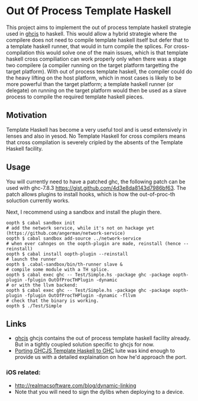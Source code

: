 # Out Of Process Template Haskell

This project aims to implement the out of process template haskell strategie used in
[ghcjs](https://github.com/ghcjs/ghcjs) to haskell.  This would allow a hybrid strategie
where the compilere does not need to compile template haskell itself but defer that
to a template haskell runner, that would in turn compile the splices.  For cross-compilation
this would solve one of the main issues, which is that template haskell cross compiliation
can work properly only when there was a stage two compilere (a compiler running on the
target platform targetting the target platform).  With out of process template haskell, the
compiler could do the heavy lifting on the host platform, which in most cases is likely to
be more powerful than the target platform; a template haskell runner (or delegate) on running
on the target platform would then be used as a slave process to compile the required
template haskell pieces.

## Motivation

Template Haskell has become a very useful tool and is uesd extensively in lenses and also
in yesod.  No Template Haskell for cross compilers means that cross compilation is severely
cripled by the absents of the Template Haskell facility.

## Usage

You will currently need to have a patched ghc, the following patch can be used with ghc-7.8.3
<https://gist.github.com/4d3e8da8143d7986bf63>. The patch allows plugins to install hooks, which
is how the out-of-proc-th soluction currently works.

Next, I recommend using a sandbox and install the plugin there.

```{sh}
oopth $ cabal sandbox init
# add the network service, while it's not on hackage yet (https://github.com/angerman/network-service)
oopth $ cabal sandbox add-source ../network-service
# when ever cahnges on the oopth-plugin are made, reinstall (hence --reinstall)
oopth $ cabal install oopth-plugin --reinstall
# launch the runner
oopth $ .cabal-sandbox/bin/th-runner slave &
# compile some module with a TH splice.
oopth $ cabal exec ghc -- Test/Simple.hs -package ghc -package oopth-plugin -fplugin OutOfProcTHPlugin -dynamic
# or with the llvm backend:
oopth $ cabal exec ghc -- Test/Simple.hs -package ghc -package oopth-plugin -fplugin OutOfProcTHPlugin -dynamic -fllvm
# check that the binary is working.
oopth $ ./Test/Simple
```

## Links

- [ghcjs](https://github.com/ghcjs/ghcjs)
  ghcjs contains the out of process template haskell facility already.  But in a tightly coupled
  solution specific to ghcjs for now.
- [Porting GHCJS Template Haskell to GHC](https://github.com/ghcjs/ghcjs/wiki/Porting-GHCJS-Template-Haskell-to-GHC)
  luite was kind enough to provide us with a detailed explaination on how he'd approach the port.

### iOS related:
- http://realmacsoftware.com/blog/dynamic-linking
- Note that you will need to sign the dylibs when deploying to a device.
